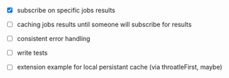 
- [x] subscribe on specific jobs results  
- [ ] caching jobs results until someone will subscribe for results  
- [ ] consistent error handling  
- [ ] write tests  
- [ ] extension example for local persistant cache (via throatleFirst, maybe)  


